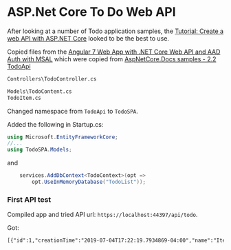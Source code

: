 # ASP.Net Core To Do Web API

After looking at a number of Todo application samples, the [Tutorial: Create a web API with ASP.NET Core](https://docs.microsoft.com/en-us/aspnet/core/tutorials/first-web-api?view=aspnetcore-2.2&tabs=visual-studio)
looked to be the best to use.

Copied files from the [Angular 7 Web App with .NET Core Web API and AAD Auth with MSAL](https://github.com/bgoodearl/TodoSPASample) 
which were copied from [AspNetCore.Docs samples - 2.2 TodoApi](https://github.com/aspnet/AspNetCore.Docs/tree/master/aspnetcore/tutorials/first-web-api/samples/2.2/TodoApi)

```txt
Controllers\TodoController.cs

Models\TodoContent.cs
TodoItem.cs
```
Changed namespace from `TodoApi` to `TodoSPA`.

Added the following in Startup.cs:

```cs
using Microsoft.EntityFrameworkCore;
//...
using TodoSPA.Models;
```
and
```cs
    services.AddDbContext<TodoContext>(opt =>
        opt.UseInMemoryDatabase("TodoList"));
```

### First API test
Compiled app and tried API url: `https://localhost:44397/api/todo`.

Got:
```txt
[{"id":1,"creationTime":"2019-07-04T17:22:19.7934869-04:00","name":"Item1","isComplete":false,"owner":"unknown"}]
```